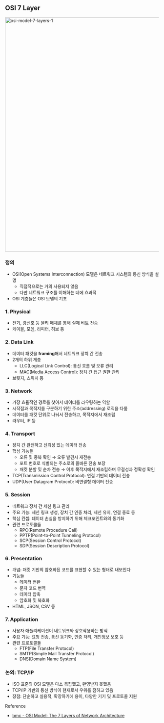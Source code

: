 ## OSI 7 Layer

<img width="600" height="764" alt="osi-model-7-layers-1" src="https://github.com/user-attachments/assets/4a0139cf-b7ff-47c9-ac7c-96154b4b3f2c" />

### 정의

- OSI(Open Systems Interconnection) 모델은 네트워크 시스템의 통신 방식을 설명
  - 직접적으로는 거의 사용되지 않음
  - 다만 네트워크 구조를 이해하는 데에 효과적
- OSI 계층들은 OSI 모델의 기초

### 1. Physical

- 전기, 광신호 등 물리 매체를 통해 실제 비트 전송
- 케이블, 모뎀, 리피터, 허브 등

### 2. Data Link

- 데이터 패킷을 **framing**해서 네트워크 장치 간 전송
- 2개의 하위 계층
  - LLC(Logical Link Control): 통신 흐름 및 오류 관리
  - MAC(Media Access Control): 장치 간 접근 권한 관리
- 브릿지, 스위치 등

### 3. Network

- 가장 효율적인 경로를 찾아서 데이터를 라우팅하는 역할
- 시작점과 목적지를 구분하기 위한 주소(addressing) 로직을 다룸
- 데이터를 패킷 단위로 나눠서 전송하고, 목적지에서 재조립
- 라우터, IP 등

### 4. Transport

- 장치 간 완전하고 신뢰성 있는 데이터 전송
- 핵심 기능들
  - 오류 및 중복 확인 → 오류 발견시 재전송
  - 포트 번호로 식별되는 주소로의 올바른 전송 보장
  - 패킷 분할 및 순차 전송 → 이후 목적지에서 재조립하며 무결성과 정확성 확인
- TCP(Transmission Control Protocol): 연결 기반의 데이터 전송
- UDP(User Datagram Protocol): 비연결형 데이터 전송

### 5. Session

- 네트워크 장치 간 세션 링크 관리
- 주요 기능: 세션 링크 생성, 장치 간 인증 처리, 세션 유지, 연결 종료 등
- 핵심 컨셉: 데이터 손실을 방지하기 위해 체크포인트와의 동기화
- 관련 프로토콜들
  - RPC(Remote Procedure Call)
  - PPTP(Point-to-Point Tunneling Protocol)
  - SCP(Session Control Protocol)
  - SDP(Session Description Protocol)

### 6. Presentation

- 개념: 패킷 기반의 암호화된 코드를 표현할 수 있는 형태로 내보인다
- 기능들
  - 데이터 변환
  - 문자 코드 번역
  - 데이터 압축
  - 암호화 및 복호화
- HTML, JSON, CSV 등

### 7. Application

- 사용자 애플리케이션이 네트워크와 상호작용하는 방식
- 주요 기능: 요청 전송, 통신 동기화, 인증 처리, 개인정보 보호 등
- 관련 프로토콜들
  - FTP(File Transfer Protocol)
  - SMTP(Simple Mail Transfer Protocol)
  - DNS(Domain Name System)

### 논외: TCP/IP

- ISO 표준의 OSI 모델은 다소 복잡했고, 환영받지 못했음
- TCP/IP 기반의 통신 방식이 현재로서 우위를 점하고 있음
- 장점: 단순하고 실용적, 확장하기에 용이, 다양한 기기 및 프로토콜 지원

Reference

- [bmc - OSI Model: The 7 Layers of Network Architecture](https://www.bmc.com/blogs/osi-model-7-layers)

